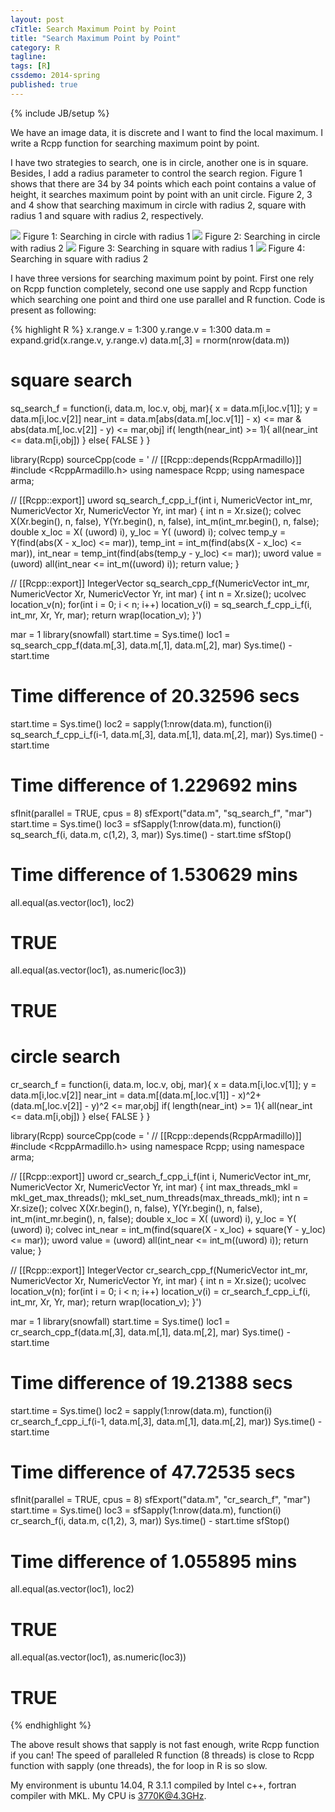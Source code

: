 ```yaml
---
layout: post
cTitle: Search Maximum Point by Point
title: "Search Maximum Point by Point"
category: R
tagline:
tags: [R]
cssdemo: 2014-spring
published: true
---
```

{% include JB/setup %}

We have an image data, it is discrete and I want to find the local maximum. I write a Rcpp function for searching maximum point by point.

<!-- more -->

I have two strategies to search, one is in circle, another one is in square. Besides, I add a radius parameter to control the search region. Figure 1 shows that there are 34 by 34 points which each point contains a value of height, it searches maximum point by point with an unit circle. Figure 2, 3 and 4 show that searching maximum in circle with radius 2, square with radius 1 and square with radius 2, respectively.

![](/images/max_search_cr_1.png)
Figure 1: Searching in circle with radius 1
![](/images/max_search_cr_2.png)
Figure 2: Searching in circle with radius 2
![](/images/max_search_sq_1.png)
Figure 3: Searching in square with radius 1
![](/images/max_search_sq_2.png)
Figure 4: Searching in square with radius 2

I have three versions for searching maximum point by point. First one rely on Rcpp function completely, second one use sapply and Rcpp function which searching one point and third one use parallel and R function. Code is present as following:

{% highlight R %}
x.range.v = 1:300
y.range.v = 1:300
data.m = expand.grid(x.range.v, y.range.v)
data.m[,3] = rnorm(nrow(data.m))

# square search
sq_search_f = function(i, data.m, loc.v, obj, mar){
  x = data.m[i,loc.v[1]]; y = data.m[i,loc.v[2]]
  near_int = data.m[abs(data.m[,loc.v[1]] - x) <= mar & abs(data.m[,loc.v[2]] - y) <= mar,obj]
  if( length(near_int) >= 1){
     all(near_int <= data.m[i,obj])
  }
  else{
     FALSE
  }
}

library(Rcpp)
sourceCpp(code = '
// [[Rcpp::depends(RcppArmadillo)]]
#include <RcppArmadillo.h>
using namespace Rcpp;
using namespace arma;

// [[Rcpp::export]]
uword sq_search_f_cpp_i_f(int i, NumericVector int_mr, NumericVector Xr, NumericVector Yr, int mar) {
  int n = Xr.size();
  colvec X(Xr.begin(), n, false),
         Y(Yr.begin(), n, false),
     int_m(int_mr.begin(), n, false);
  double x_loc = X( (uword) i), y_loc = Y( (uword) i);
  colvec temp_y = Y(find(abs(X - x_loc) <= mar)),
         temp_int = int_m(find(abs(X - x_loc) <= mar)),
         int_near = temp_int(find(abs(temp_y - y_loc) <= mar));
  uword value = (uword) all(int_near <= int_m((uword) i));
  return value;
}

// [[Rcpp::export]]
IntegerVector sq_search_cpp_f(NumericVector int_mr, NumericVector Xr, NumericVector Yr, int mar) {
  int n = Xr.size();
  ucolvec location_v(n);
  for(int i = 0; i < n; i++)
    location_v(i) = sq_search_f_cpp_i_f(i, int_mr, Xr, Yr, mar);
  return wrap(location_v);
}')

mar = 1
library(snowfall)
start.time = Sys.time()
loc1 = sq_search_cpp_f(data.m[,3], data.m[,1], data.m[,2], mar)
Sys.time() - start.time
# Time difference of 20.32596 secs

start.time = Sys.time()
loc2 = sapply(1:nrow(data.m), function(i) sq_search_f_cpp_i_f(i-1, data.m[,3], data.m[,1], data.m[,2], mar))
Sys.time() - start.time
# Time difference of 1.229692 mins

sfInit(parallel = TRUE, cpus = 8)
sfExport("data.m", "sq_search_f", "mar")
start.time = Sys.time()
loc3 = sfSapply(1:nrow(data.m), function(i) sq_search_f(i, data.m, c(1,2), 3, mar))
Sys.time() - start.time
sfStop()
# Time difference of 1.530629 mins

all.equal(as.vector(loc1), loc2)
# TRUE
all.equal(as.vector(loc1), as.numeric(loc3))
# TRUE

# circle search
cr_search_f = function(i, data.m, loc.v, obj, mar){
  x = data.m[i,loc.v[1]]; y = data.m[i,loc.v[2]]
  near_int = data.m[(data.m[,loc.v[1]] - x)^2+ (data.m[,loc.v[2]] - y)^2 <= mar,obj]
  if( length(near_int) >= 1){
     all(near_int <= data.m[i,obj])
  }
  else{
     FALSE
  }
}

library(Rcpp)
sourceCpp(code = '
// [[Rcpp::depends(RcppArmadillo)]]
#include <RcppArmadillo.h>
using namespace Rcpp;
using namespace arma;

// [[Rcpp::export]]
uword cr_search_f_cpp_i_f(int i, NumericVector int_mr, NumericVector Xr, NumericVector Yr, int mar) {
  int max_threads_mkl = mkl_get_max_threads();
  mkl_set_num_threads(max_threads_mkl);
  int n = Xr.size();
  colvec X(Xr.begin(), n, false),
         Y(Yr.begin(), n, false),
     int_m(int_mr.begin(), n, false);
  double x_loc = X( (uword) i), y_loc = Y( (uword) i);
  colvec int_near = int_m(find(square(X - x_loc) + square(Y - y_loc) <= mar));
  uword value = (uword) all(int_near <= int_m((uword) i));
  return value;
}

// [[Rcpp::export]]
IntegerVector cr_search_cpp_f(NumericVector int_mr, NumericVector Xr, NumericVector Yr, int mar) {
  int n = Xr.size();
  ucolvec location_v(n);
  for(int i = 0; i < n; i++)
    location_v(i) = cr_search_f_cpp_i_f(i, int_mr, Xr, Yr, mar);
  return wrap(location_v);
}')

mar = 1
library(snowfall)
start.time = Sys.time()
loc1 = cr_search_cpp_f(data.m[,3], data.m[,1], data.m[,2], mar)
Sys.time() - start.time
# Time difference of 19.21388 secs

start.time = Sys.time()
loc2 = sapply(1:nrow(data.m), function(i) cr_search_f_cpp_i_f(i-1, data.m[,3], data.m[,1], data.m[,2], mar))
Sys.time() - start.time
# Time difference of 47.72535 secs

sfInit(parallel = TRUE, cpus = 8)
sfExport("data.m", "cr_search_f", "mar")
start.time = Sys.time()
loc3 = sfSapply(1:nrow(data.m), function(i) cr_search_f(i, data.m, c(1,2), 3, mar))
Sys.time() - start.time
sfStop()
# Time difference of 1.055895 mins

all.equal(as.vector(loc1), loc2)
# TRUE
all.equal(as.vector(loc1), as.numeric(loc3))
# TRUE
{% endhighlight %}

The above result shows that sapply is not fast enough, write Rcpp function if you can! The speed of paralleled R function (8 threads) is close to Rcpp function with sapply (one threads), the for loop in R is so slow.

My environment is ubuntu 14.04, R 3.1.1 compiled by Intel c++, fortran compiler with MKL. My CPU is 3770K@4.3GHz.

